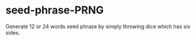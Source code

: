 # seed-phrase-PRNG
Generate 12 or 24 words seed phrase by simply throwing dice which has six sides.
